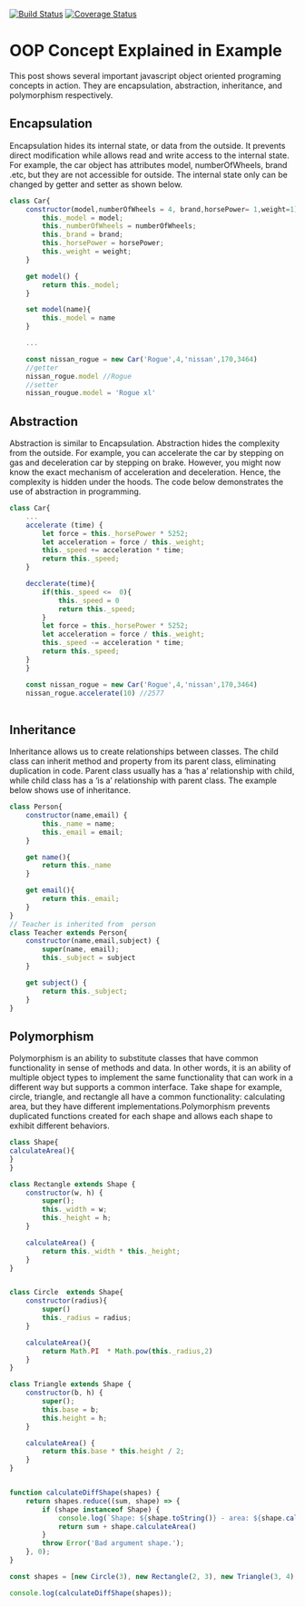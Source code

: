 [![Build Status](https://travis-ci.org/tommywenjiezhang/is219_oop_assignment.svg?branch=master)](https://travis-ci.org/tommywenjiezhang/is219_oop_assignment)
[![Coverage Status](https://coveralls.io/repos/github/tommywenjiezhang/is219_oop_assignment/badge.svg?branch=master)](https://coveralls.io/github/tommywenjiezhang/is219_oop_assignment?branch=master)
<h1>OOP Concept Explained in Example</h1>
<p>This post shows several important javascript object oriented programing concepts in action. They are encapsulation, abstraction, inheritance, and polymorphism respectively.</p>

<h2>Encapsulation</h2>
<p>Encapsulation hides its internal state, or data from the outside. It prevents direct modification while allows read and write access to the internal state. For example, the car object has attributes model, numberOfWheels, brand .etc, but they are not accessible for outside. The internal state only can be changed by getter and setter as shown below. 
</p>

```javascript
class Car{
    constructor(model,numberOfWheels = 4, brand,horsePower= 1,weight=1) {
        this._model = model;
        this._numberOfWheels = numberOfWheels;
        this._brand = brand;
        this._horsePower = horsePower;
        this._weight = weight;
    }

    get model() {
        return this._model;
    }

    set model(name){
        this._model = name
    }

    ...

    const nissan_rogue = new Car('Rogue',4,'nissan',170,3464)
    //getter
    nissan_rogue.model //Rogue
    //setter
    nissan_rougue.model = 'Rogue xl'
```



<h2>Abstraction</h2>
<p>Abstraction is similar to Encapsulation. Abstraction hides the complexity from the outside. For example, you can accelerate the car by stepping on gas and deceleration car by stepping on brake. However, you might now know the exact mechanism of acceleration and deceleration. Hence, the complexity is hidden under the hoods. The code below demonstrates the use of abstraction in programming.
</p>

```javascript
class Car{
    ...
    accelerate (time) {
        let force = this._horsePower * 5252;
        let acceleration = force / this._weight;
        this._speed += acceleration * time;
        return this._speed;
    }

    decclerate(time){
        if(this._speed <=  0){
            this._speed = 0
            return this._speed;
        }
        let force = this._horsePower * 5252;
        let acceleration = force / this._weight;
        this._speed -= acceleration * time;
        return this._speed;
    }
    }

    const nissan_rogue = new Car('Rogue',4,'nissan',170,3464)
    nissan_rogue.accelerate(10) //2577
    
```

<h2>Inheritance</h2>
<p>Inheritance allows us to create relationships between classes. The child class can inherit method and property from its parent class, eliminating duplication in code. Parent  class usually has a ‘has a’ relationship with child, while child class has a ‘is a’ relationship with parent class. The example below shows use of inheritance.
</p>

```javascript
class Person{
    constructor(name,email) {
        this._name = name;
        this._email = email;
    }

    get name(){
        return this._name
    }

    get email(){
        return this._email;
    }
}
// Teacher is inherited from  person
class Teacher extends Person{
    constructor(name,email,subject) {
        super(name, email);
        this._subject = subject
    }

    get subject() {
        return this._subject;
    }
}

```
<h2>Polymorphism</h2>
<p>Polymorphism is an ability to substitute classes that have common functionality in sense of methods and data. In other words, it is an ability of multiple object types to implement the same functionality that can work in a different way but supports a common interface. Take shape for example, circle, triangle, and rectangle all have a common functionality: calculating area, but they have different  implementations.Polymorphism prevents duplicated functions created for each shape and allows each shape to exhibit different behaviors.</p>

```javascript
class Shape{
calculateArea(){
}
}

class Rectangle extends Shape {
    constructor(w, h) {
        super();
        this._width = w;
        this._height = h;
    }

    calculateArea() {
        return this._width * this._height;
    }
}


class Circle  extends Shape{
    constructor(radius){
        super()
        this._radius = radius;
    }

    calculateArea(){
        return Math.PI  * Math.pow(this._radius,2)
    }
}

class Triangle extends Shape {
    constructor(b, h) {
        super();
        this.base = b;
        this.height = h;
    }

    calculateArea() {
        return this.base * this.height / 2;
    }
}


function calculateDiffShape(shapes) {
    return shapes.reduce((sum, shape) => {
        if (shape instanceof Shape) {
            console.log(`Shape: ${shape.toString()} - area: ${shape.calculateArea()}`);
            return sum + shape.calculateArea()
        }
        throw Error('Bad argument shape.');
    }, 0);
}

const shapes = [new Circle(3), new Rectangle(2, 3), new Triangle(3, 4), new Circle(2)];

console.log(calculateDiffShape(shapes));
```